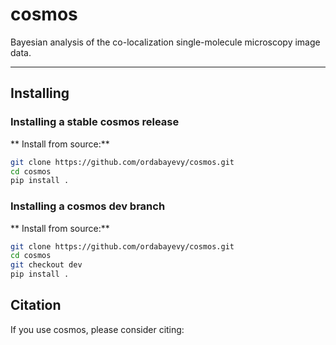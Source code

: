 # cosmos

Bayesian analysis of the co-localization single-molecule microscopy image data.

----------------------------------------------------------------------------------------------------

## Installing

### Installing a stable cosmos release

** Install from source:**
```sh
git clone https://github.com/ordabayevy/cosmos.git
cd cosmos
pip install .
```

### Installing a cosmos dev branch

** Install from source:**
```sh
git clone https://github.com/ordabayevy/cosmos.git
cd cosmos
git checkout dev
pip install .
```

## Citation
If you use cosmos, please consider citing:
